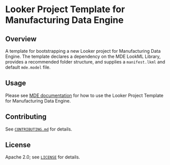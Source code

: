 # Looker Project Template for Manufacturing Data Engine

## Overview

A template for bootstrapping a new Looker project for Manufacturing Data Engine. The template declares a dependency on the MDE LookML Library, provides a recommended folder structure, and supplies a `manifest.lkml` and default `mde.model` file.

## Usage

Please see [MDE documentation](https://gmde.cloud) for how to use the Looker Project Template for Manufacturing Data Engine.

## Contributing

See [`CONTRIBUTING.md`](CONTRIBUTING.md) for details.

## License

Apache 2.0; see [`LICENSE`](LICENSE) for details.

